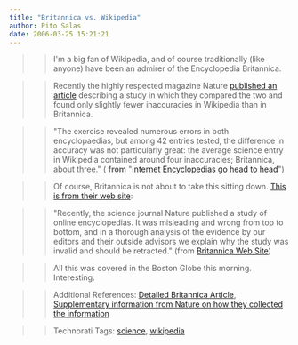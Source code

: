 ```yaml
---
title: "Britannica vs. Wikipedia"
author: Pito Salas
date: 2006-03-25 15:21:21
---
```


>>

>> I'm a big fan of Wikipedia, and of course traditionally (like anyone) have
been an admirer of the Encyclopedia Britannica.

>>

>> Recently the highly respected magazine Nature [published an
article](<http://www.nature.com/nature/journal/v438/n7070/full/438900a.html>)
describing a study in which they compared the two and found only slightly
fewer inaccuracies in Wikipedia than in Britannica.

>>

>> "The exercise revealed numerous errors in both encyclopaedias, but among 42
entries tested, the difference in accuracy was not particularly great: the
average science entry in Wikipedia contained around four inaccuracies;
Britannica, about three." ( **from** "[Internet Encyclopedias go head to
head](<http://www.nature.com/nature/journal/v438/n7070/full/438900a.html>)")

>>

>> Of course, Britannica is not about to take this sitting down. [This is from
their web site](<http://www.britannica.com/>):

>>

>> "Recently, the science journal Nature published a study of online
encyclopedias. It was misleading and wrong from top to bottom, and in a
thorough analysis of the evidence by our editors and their outside advisors we
explain why the study was invalid and should be retracted." (from [Britannica
Web Site](<http://www.britannica.com/>))

>>

>> All this was covered in the Boston Globe this morning. Interesting.

>>

>> Additional References: [Detailed Britannica
Article](<http://corporate.britannica.com/britannica_nature_response.pdf>),
[Supplementary information from Nature on how they collected the
information](<http://www.nature.com/nature/journal/v438/n7070/extref/438900a-s1.doc>)

>>

>> Technorati Tags: [science](<http://www.technorati.com/tag/science>),
[wikipedia](<http://www.technorati.com/tag/wikipedia>)



